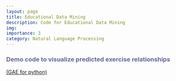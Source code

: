 ```yaml
---
layout: page
title: Educational Data Mining
description: Code for Educational Data Mining
img: 
importance: 3
category: Natural Language Processing
---
```


<p>
    <h3 style="text-align: left; color: #666699">Demo code to visualize predicted exercise relationships</h3><a href="">(GAE for python)</a>
</p>

